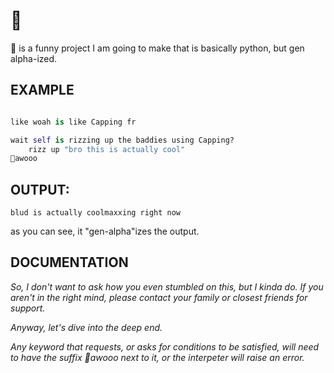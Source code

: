 # 🐺

🐺 is a funny project I am going to make that is basically python, but gen alpha-ized.

## EXAMPLE

```py

like woah is like Capping fr

wait self is rizzing up the baddies using Capping?
    rizz up "bro this is actually cool"
🐺awooo
```

## OUTPUT:
```
blud is actually coolmaxxing right now
```
as you can see, it "gen-alpha"izes the output.

## DOCUMENTATION

*So, I don't want to ask how you even stumbled on this, but I kinda do. If you aren't in the right mind, please contact your family or closest friends for support.*

*Anyway, let's dive into the deep end.*

*Any keyword that requests, or asks for conditions to be satisfied, will need to have the suffix :wolf:awooo next to it, or the interpeter will raise an error.*